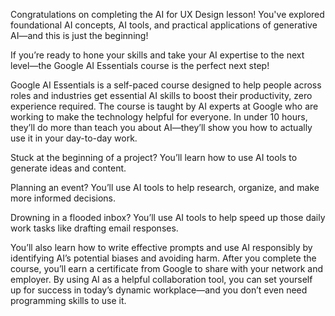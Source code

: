 Congratulations on completing the AI for UX Design lesson! You've explored foundational AI concepts, AI tools, and practical applications of generative AI—and this is just the beginning! 

If you’re ready to hone your skills and take your AI expertise to the next level—the Google AI Essentials course is the perfect next step! 

Google AI Essentials
 is a self-paced course designed to help people across roles and industries get essential AI skills to boost their productivity, zero experience required. The course is taught by AI experts at Google who are working to make the technology helpful for everyone. In under 10 hours, they’ll do more than teach you about AI—they’ll show you how to actually use it in your day-to-day work. 

Stuck at the beginning of a project? You’ll learn how to use AI tools to generate ideas and content. 

Planning an event? You’ll use AI tools to help research, organize, and make more informed decisions. 

Drowning in a flooded inbox? You’ll use AI tools to help speed up those daily work tasks like drafting email responses. 

You’ll also learn how to write effective prompts and use AI responsibly by identifying AI’s potential biases and avoiding harm. After you complete the course, you’ll earn a certificate from Google to share with your network and employer. By using AI as a helpful collaboration tool, you can set yourself up for success in today’s dynamic workplace—and you don’t even need programming skills to use it.

